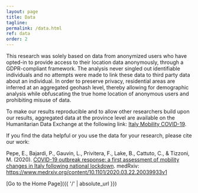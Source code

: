 ```yaml
---
layout: page
title: Data
tagline:
permalink: /data.html
ref: data
order: 2
---
```


This research was solely based on data from anonymized users who have opted-in to provide access to their location data anonymously, through a GDPR-compliant framework.
The analysis never singled out identifiable individuals and no attempts were made to link these data to third party data about an individual.
In order to preserve privacy, residential areas are inferred at an aggregated geohash level, thereby allowing for demographic analysis while obfuscating the true home location of anonymous users and prohibiting misuse of data.

To make our results reproducible and to allow other researchers build upon our results, aggregated data at the province level are available on the Humanitarian Data Exchange at the following link: [Italy Mobility COVID-19](https://data.humdata.org/dataset/covid-19-mobility-italy).

If you find the data helpful or you use the data for your research, please cite our work:

Pepe, E., Bajardi, P., Gauvin, L., Privitera, F., Lake, B., Cattuto, C., & Tizzoni, M. (2020).
[COVID-19 outbreak response: a first assessment of mobility changes in Italy following national lockdown](https://www.medrxiv.org/content/10.1101/2020.03.22.20039933v1).
medRxiv: https://www.medrxiv.org/content/10.1101/2020.03.22.20039933v1



[Go to the Home Page]({{ '/' | absolute_url }})
